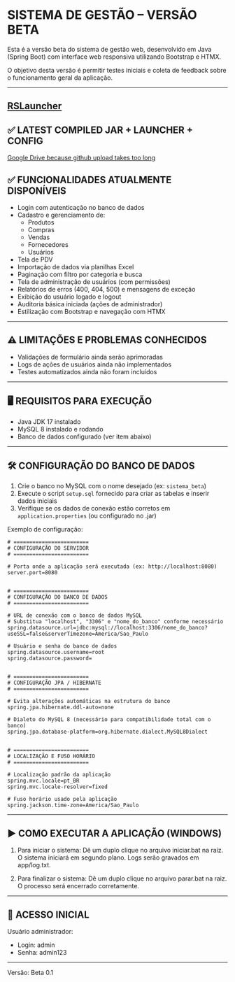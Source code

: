 SISTEMA DE GESTÃO – VERSÃO BETA
================================

Esta é a versão beta do sistema de gestão web, desenvolvido em Java (Spring Boot) com interface web responsiva utilizando Bootstrap e HTMX.

O objetivo desta versão é permitir testes iniciais e coleta de feedback sobre o funcionamento geral da aplicação.

---
<a href="https://github.com/anri-kot/RSLauncher/releases/tag/v1.0">RSLauncher</a>
---

✅ LATEST COMPILED JAR + LAUNCHER + CONFIG
-----------------------------------------
[Google Drive because github upload takes too long](https://drive.google.com/drive/folders/1-CSCsjLD6uJXqseimPuQmP1A-2jjEFHQ?usp=sharing)

✅ FUNCIONALIDADES ATUALMENTE DISPONÍVEIS
-----------------------------------------
- Login com autenticação no banco de dados
- Cadastro e gerenciamento de:
    - Produtos
    - Compras
    - Vendas
    - Fornecedores
    - Usuários
- Tela de PDV
- Importação de dados via planilhas Excel
- Paginação com filtro por categoria e busca
- Tela de administração de usuários (com permissões)
- Relatórios de erros (400, 404, 500) e mensagens de exceção
- Exibição do usuário logado e logout
- Auditoria básica iniciada (ações de administrador)
- Estilização com Bootstrap e navegação com HTMX

---

⚠️ LIMITAÇÕES E PROBLEMAS CONHECIDOS
------------------------------------
- Validações de formulário ainda serão aprimoradas
- Logs de ações de usuários ainda não implementados
- Testes automatizados ainda não foram incluídos

---

🖥️ REQUISITOS PARA EXECUÇÃO
----------------------------
- Java JDK 17 instalado
- MySQL 8 instalado e rodando
- Banco de dados configurado (ver item abaixo)

---

🛠️ CONFIGURAÇÃO DO BANCO DE DADOS
----------------------------------
1. Crie o banco no MySQL com o nome desejado (ex: `sistema_beta`)
2. Execute o script `setup.sql` fornecido para criar as tabelas e inserir dados iniciais
3. Verifique se os dados de conexão estão corretos em `application.properties` (ou configurado no .jar)

Exemplo de configuração:
```
# ========================
# CONFIGURAÇÃO DO SERVIDOR
# ========================

# Porta onde a aplicação será executada (ex: http://localhost:8080)
server.port=8080


# ========================
# CONFIGURAÇÃO DO BANCO DE DADOS
# ========================

# URL de conexão com o banco de dados MySQL
# Substitua "localhost", "3306" e "nome_do_banco" conforme necessário
spring.datasource.url=jdbc:mysql://localhost:3306/nome_do_banco?useSSL=false&serverTimezone=America/Sao_Paulo

# Usuário e senha do banco de dados
spring.datasource.username=root
spring.datasource.password=


# ========================
# CONFIGURAÇÃO JPA / HIBERNATE
# ========================

# Evita alterações automáticas na estrutura do banco
spring.jpa.hibernate.ddl-auto=none

# Dialeto do MySQL 8 (necessário para compatibilidade total com o banco)
spring.jpa.database-platform=org.hibernate.dialect.MySQL8Dialect


# ========================
# LOCALIZAÇÃO E FUSO HORÁRIO
# ========================

# Localização padrão da aplicação
spring.mvc.locale=pt_BR
spring.mvc.locale-resolver=fixed

# Fuso horário usado pela aplicação
spring.jackson.time-zone=America/Sao_Paulo
```

---

▶️ COMO EXECUTAR A APLICAÇÃO (WINDOWS)
-----------------------------
1. Para iniciar o sistema:
   Dê um duplo clique no arquivo iniciar.bat na raiz.
   O sistema iniciará em segundo plano.
   Logs serão gravados em app/log.txt.

2. Para finalizar o sistema:
   Dê um duplo clique no arquivo parar.bat na raiz.
   O processo será encerrado corretamente.
---

🔐 ACESSO INICIAL
-----------------
Usuário administrador:
- Login: admin
- Senha: admin123

---

Versão: Beta 0.1
